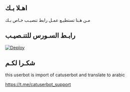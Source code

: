 ## اهـلا بـك
مـن هـنا تستطيـع عمـل رابط تنصيـب خـاص بـك

## رابـط السـورس للتنـصيـب

[![Deploy](https://www.herokucdn.com/deploy/button.svg)](https://heroku.com/deploy?template=https://github.com/Bfffq/jmthon)

## شكـرا لكـم 


this userbot is import of catuserbot and translate to arabic

https://t.me/catuserbot_support
